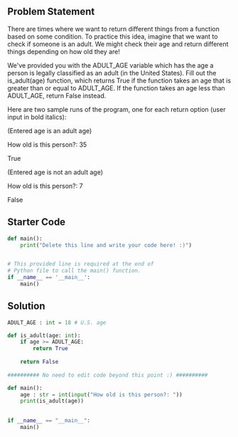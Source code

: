 ## Problem Statement

There are times where we want to return different things from a function based on some condition. To practice this idea, imagine that we want to check if someone is an adult. We might check their age and return different things depending on how old they are!

We've provided you with the ADULT_AGE variable which has the age a person is legally classified as an adult (in the United States). Fill out the is_adult(age) function, which returns True if the function takes an age that is greater than or equal to ADULT_AGE. If the function takes an age less than ADULT_AGE, return False instead.

Here are two sample runs of the program, one for each return option (user input in bold italics):

(Entered age is an adult age)

How old is this person?: 35

True

(Entered age is not an adult age)

How old is this person?: 7

False

## Starter Code

```py
def main():
    print("Delete this line and write your code here! :)")


# This provided line is required at the end of
# Python file to call the main() function.
if __name__ == '__main__':
    main()
```

## Solution

```py
ADULT_AGE : int = 18 # U.S. age 

def is_adult(age: int):
    if age >= ADULT_AGE:
        return True
    
    return False
    
########## No need to edit code beyond this point :) ##########

def main():
    age : str = int(input("How old is this person?: "))
    print(is_adult(age))
    

if __name__ == "__main__":
    main()
```
